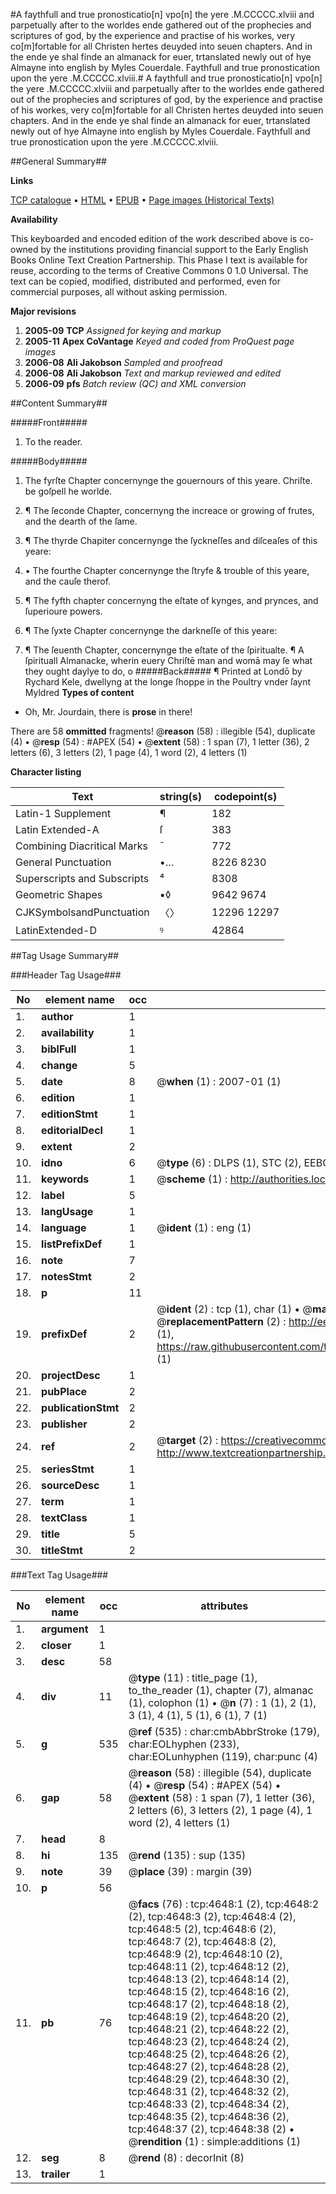 #A faythfull and true pronosticatio[n] vpo[n] the yere .M.CCCCC.xlviii and parpetually after to the worldes ende gathered out of the prophecies and scriptures of god, by the experience and practise of his workes, very co[m]fortable for all Christen hertes deuyded into seuen chapters. And in the ende ye shal finde an almanack for euer, trtanslated newly out of hye Almayne into english by Myles Couerdale. Faythfull and true pronostication upon the yere .M.CCCCC.xlviii.#
A faythfull and true pronosticatio[n] vpo[n] the yere .M.CCCCC.xlviii and parpetually after to the worldes ende gathered out of the prophecies and scriptures of god, by the experience and practise of his workes, very co[m]fortable for all Christen hertes deuyded into seuen chapters. And in the ende ye shal finde an almanack for euer, trtanslated newly out of hye Almayne into english by Myles Couerdale.
Faythfull and true pronostication upon the yere .M.CCCCC.xlviii.

##General Summary##

**Links**

[TCP catalogue](http://www.ota.ox.ac.uk/tcp/)  • 
[HTML](http://tei.it.ox.ac.uk/tcp/Texts-HTML/free/A10/A10155.html)  • 
[EPUB](http://tei.it.ox.ac.uk/tcp/Texts-EPUB/free/A10/A10155.epub) • 
[Page images (Historical Texts)](https://data.historicaltexts.jisc.ac.uk/view?pubId=eebo-99840173e&pageId=eebo-99840173e-4648-1)

**Availability**

This keyboarded and encoded edition of the
	       work described above is co-owned by the institutions
	       providing financial support to the Early English Books
	       Online Text Creation Partnership. This Phase I text is
	       available for reuse, according to the terms of Creative
	       Commons 0 1.0 Universal. The text can be copied,
	       modified, distributed and performed, even for
	       commercial purposes, all without asking permission.

**Major revisions**

1. __2005-09__ __TCP__ *Assigned for keying and markup*
1. __2005-11__ __Apex CoVantage__ *Keyed and coded from ProQuest page images*
1. __2006-08__ __Ali Jakobson__ *Sampled and proofread*
1. __2006-08__ __Ali Jakobson__ *Text and markup reviewed and edited*
1. __2006-09__ __pfs__ *Batch review (QC) and XML conversion*

##Content Summary##

#####Front#####

1. To the reader.

#####Body#####

1. The fyrſte Chapter concernynge the gouernours of this yeare. Chriſte. be goſpell he worlde.

1. ¶ The ſeconde Chapter, concernyng the increace or growing of frutes, and the dearth of the ſame.

1. ¶ The thyrde Chapiter concernynge the ſyckneſſes and diſceaſes of this yeare:

1. ▪ The fourthe Chapter concernynge the ſtryfe & trouble of this yeare, and the cauſe therof.

1. ¶ The fyfth chapter concernyng the eſtate of kynges, and prynces, and ſuperioure powers.

1. ¶ The ſyxte Chapter concernynge the darkneſſe of this yeare:

1. ¶ The ſeuenth Chapter, concernynge the eſtate of the ſpiritualte.
¶ A ſpirituall Almanacke, wherin euery Chriſtē man and womā may ſe what they ought daylye to do, o
#####Back#####
¶ Printed at Londō by Rychard Kele, dwellyng at the longe ſhoppe in the Poultry vnder ſaynt Myldred
**Types of content**

  * Oh, Mr. Jourdain, there is **prose** in there!

There are 58 **ommitted** fragments! 
 @__reason__ (58) : illegible (54), duplicate (4)  •  @__resp__ (54) : #APEX (54)  •  @__extent__ (58) : 1 span (7), 1 letter (36), 2 letters (6), 3 letters (2), 1 page (4), 1 word (2), 4 letters (1)

**Character listing**


|Text|string(s)|codepoint(s)|
|---|---|---|
|Latin-1 Supplement|¶|182|
|Latin Extended-A|ſ|383|
|Combining             Diacritical Marks|̄|772|
|General Punctuation|•…|8226 8230|
|Superscripts             and Subscripts|⁴|8308|
|Geometric Shapes|▪◊|9642 9674|
|CJKSymbolsandPunctuation|〈〉|12296 12297|
|LatinExtended-D|ꝰ|42864|

##Tag Usage Summary##

###Header Tag Usage###

|No|element name|occ|attributes|
|---|---|---|---|
|1.|__author__|1||
|2.|__availability__|1||
|3.|__biblFull__|1||
|4.|__change__|5||
|5.|__date__|8| @__when__ (1) : 2007-01 (1)|
|6.|__edition__|1||
|7.|__editionStmt__|1||
|8.|__editorialDecl__|1||
|9.|__extent__|2||
|10.|__idno__|6| @__type__ (6) : DLPS (1), STC (2), EEBO-CITATION (1), PROQUEST (1), VID (1)|
|11.|__keywords__|1| @__scheme__ (1) : http://authorities.loc.gov/ (1)|
|12.|__label__|5||
|13.|__langUsage__|1||
|14.|__language__|1| @__ident__ (1) : eng (1)|
|15.|__listPrefixDef__|1||
|16.|__note__|7||
|17.|__notesStmt__|2||
|18.|__p__|11||
|19.|__prefixDef__|2| @__ident__ (2) : tcp (1), char (1)  •  @__matchPattern__ (2) : ([0-9\-]+):([0-9IVX]+) (1), (.+) (1)  •  @__replacementPattern__ (2) : http://eebo.chadwyck.com/downloadtiff?vid=$1&page=$2 (1), https://raw.githubusercontent.com/textcreationpartnership/Texts/master/tcpchars.xml#$1 (1)|
|20.|__projectDesc__|1||
|21.|__pubPlace__|2||
|22.|__publicationStmt__|2||
|23.|__publisher__|2||
|24.|__ref__|2| @__target__ (2) : https://creativecommons.org/publicdomain/zero/1.0/ (1), http://www.textcreationpartnership.org/docs/. (1)|
|25.|__seriesStmt__|1||
|26.|__sourceDesc__|1||
|27.|__term__|1||
|28.|__textClass__|1||
|29.|__title__|5||
|30.|__titleStmt__|2||


###Text Tag Usage###

|No|element name|occ|attributes|
|---|---|---|---|
|1.|__argument__|1||
|2.|__closer__|1||
|3.|__desc__|58||
|4.|__div__|11| @__type__ (11) : title_page (1), to_the_reader (1), chapter (7), almanac (1), colophon (1)  •  @__n__ (7) : 1 (1), 2 (1), 3 (1), 4 (1), 5 (1), 6 (1), 7 (1)|
|5.|__g__|535| @__ref__ (535) : char:cmbAbbrStroke (179), char:EOLhyphen (233), char:EOLunhyphen (119), char:punc (4)|
|6.|__gap__|58| @__reason__ (58) : illegible (54), duplicate (4)  •  @__resp__ (54) : #APEX (54)  •  @__extent__ (58) : 1 span (7), 1 letter (36), 2 letters (6), 3 letters (2), 1 page (4), 1 word (2), 4 letters (1)|
|7.|__head__|8||
|8.|__hi__|135| @__rend__ (135) : sup (135)|
|9.|__note__|39| @__place__ (39) : margin (39)|
|10.|__p__|56||
|11.|__pb__|76| @__facs__ (76) : tcp:4648:1 (2), tcp:4648:2 (2), tcp:4648:3 (2), tcp:4648:4 (2), tcp:4648:5 (2), tcp:4648:6 (2), tcp:4648:7 (2), tcp:4648:8 (2), tcp:4648:9 (2), tcp:4648:10 (2), tcp:4648:11 (2), tcp:4648:12 (2), tcp:4648:13 (2), tcp:4648:14 (2), tcp:4648:15 (2), tcp:4648:16 (2), tcp:4648:17 (2), tcp:4648:18 (2), tcp:4648:19 (2), tcp:4648:20 (2), tcp:4648:21 (2), tcp:4648:22 (2), tcp:4648:23 (2), tcp:4648:24 (2), tcp:4648:25 (2), tcp:4648:26 (2), tcp:4648:27 (2), tcp:4648:28 (2), tcp:4648:29 (2), tcp:4648:30 (2), tcp:4648:31 (2), tcp:4648:32 (2), tcp:4648:33 (2), tcp:4648:34 (2), tcp:4648:35 (2), tcp:4648:36 (2), tcp:4648:37 (2), tcp:4648:38 (2)  •  @__rendition__ (1) : simple:additions (1)|
|12.|__seg__|8| @__rend__ (8) : decorInit (8)|
|13.|__trailer__|1||
